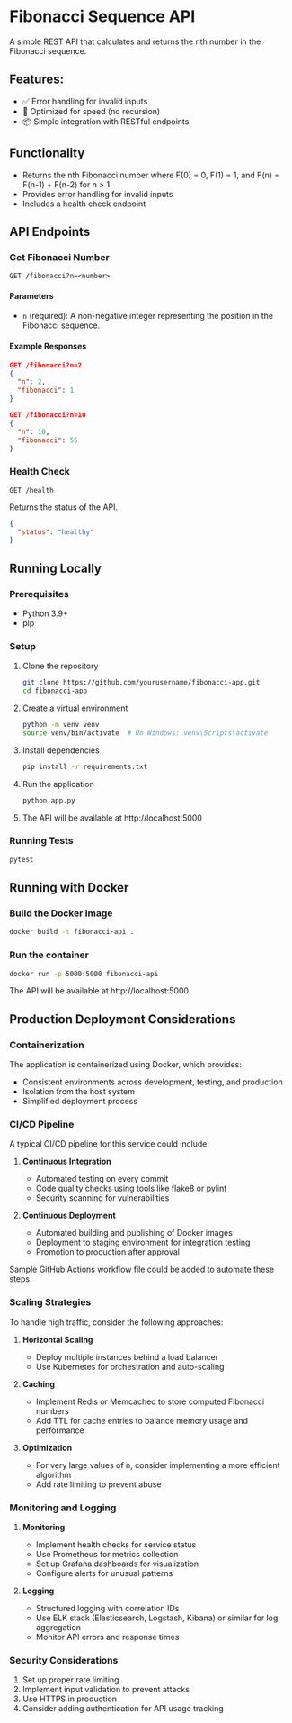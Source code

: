 # Fibonacci Sequence API

A simple REST API that calculates and returns the nth number in the Fibonacci sequence.

## Features:
- ✅ Error handling for invalid inputs
- 🚀 Optimized for speed (no recursion)
- 📦 Simple integration with RESTful endpoints

## Functionality

- Returns the nth Fibonacci number where F(0) = 0, F(1) = 1, and F(n) = F(n-1) + F(n-2) for n > 1
- Provides error handling for invalid inputs
- Includes a health check endpoint

## API Endpoints

### Get Fibonacci Number

```
GET /fibonacci?n=<number>
```

#### Parameters

- `n` (required): A non-negative integer representing the position in the Fibonacci sequence.

#### Example Responses

```json
GET /fibonacci?n=2
{
  "n": 2,
  "fibonacci": 1
}
```

```json
GET /fibonacci?n=10
{
  "n": 10,
  "fibonacci": 55
}
```

### Health Check

```
GET /health
```

Returns the status of the API.

```json
{
  "status": "healthy"
}
```

## Running Locally

### Prerequisites

- Python 3.9+
- pip

### Setup

1. Clone the repository
   ```bash
   git clone https://github.com/yourusername/fibonacci-app.git
   cd fibonacci-app
   ```

2. Create a virtual environment
   ```bash
   python -m venv venv
   source venv/bin/activate  # On Windows: venv\Scripts\activate
   ```

3. Install dependencies
   ```bash
   pip install -r requirements.txt
   ```

4. Run the application
   ```bash
   python app.py
   ```

5. The API will be available at http://localhost:5000

### Running Tests

```bash
pytest
```

## Running with Docker

### Build the Docker image

```bash
docker build -t fibonacci-api .
```

### Run the container

```bash
docker run -p 5000:5000 fibonacci-api
```

The API will be available at http://localhost:5000

## Production Deployment Considerations

### Containerization

The application is containerized using Docker, which provides:
- Consistent environments across development, testing, and production
- Isolation from the host system
- Simplified deployment process

### CI/CD Pipeline

A typical CI/CD pipeline for this service could include:

1. **Continuous Integration**
   - Automated testing on every commit
   - Code quality checks using tools like flake8 or pylint
   - Security scanning for vulnerabilities

2. **Continuous Deployment**
   - Automated building and publishing of Docker images
   - Deployment to staging environment for integration testing
   - Promotion to production after approval

Sample GitHub Actions workflow file could be added to automate these steps.

### Scaling Strategies

To handle high traffic, consider the following approaches:

1. **Horizontal Scaling**
   - Deploy multiple instances behind a load balancer
   - Use Kubernetes for orchestration and auto-scaling

2. **Caching**
   - Implement Redis or Memcached to store computed Fibonacci numbers
   - Add TTL for cache entries to balance memory usage and performance

3. **Optimization**
   - For very large values of n, consider implementing a more efficient algorithm
   - Add rate limiting to prevent abuse

### Monitoring and Logging

1. **Monitoring**
   - Implement health checks for service status
   - Use Prometheus for metrics collection
   - Set up Grafana dashboards for visualization
   - Configure alerts for unusual patterns

2. **Logging**
   - Structured logging with correlation IDs
   - Use ELK stack (Elasticsearch, Logstash, Kibana) or similar for log aggregation
   - Monitor API errors and response times

### Security Considerations

1. Set up proper rate limiting
2. Implement input validation to prevent attacks
3. Use HTTPS in production
4. Consider adding authentication for API usage tracking 
